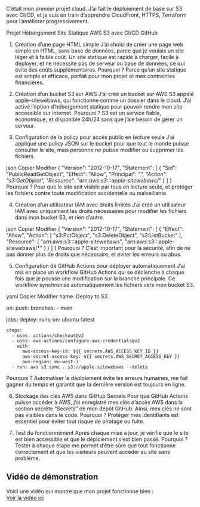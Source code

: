C’était mon premier projet cloud. J’ai fait le déploiement de base sur S3 avec CI/CD, et je suis en train d’apprendre CloudFront, HTTPS, Terraform pour l’améliorer progressivement.


Projet Hébergement Site Statique AWS S3 avec CI/CD GitHub



1. Création d’une page HTML simple
J’ai choisi de créer une page web simple en HTML, sans base de données, parce que je voulais un site léger et à faible coût. Un site statique est rapide à charger, facile à déployer, et ne nécessite pas de serveur ou base de données, ce qui évite des coûts supplémentaires.
Pourquoi ? Parce qu’un site statique est simple et efficace, parfait pour mon projet et mes contraintes financières.



3. Création d’un bucket S3 sur AWS
J’ai créé un bucket sur AWS S3 appelé apple-sitewebaws, qui fonctionne comme un dossier dans le cloud. J’ai activé l’option d’hébergement statique pour pouvoir rendre mon site accessible sur internet.
Pourquoi ? S3 est un service fiable, économique, et disponible 24h/24 sans que j’aie besoin de gérer un serveur.



5. Configuration de la policy pour accès public en lecture seule
J’ai appliqué une policy JSON sur le bucket pour que tout le monde puisse consulter le site, mais personne ne puisse modifier ou supprimer les fichiers.

json
Copier
Modifier
{
  "Version": "2012-10-17",
  "Statement": [
    {
      "Sid": "PublicReadGetObject",
      "Effect": "Allow",
      "Principal": "*",
      "Action": "s3:GetObject",
      "Resource": "arn:aws:s3:::apple-sitewebaws/*"
    }
  ]
}
Pourquoi ? Pour que le site soit visible par tous en lecture seule, et protéger les fichiers contre toute modification accidentelle ou malveillante.



4. Création d’un utilisateur IAM avec droits limités
J’ai créé un utilisateur IAM avec uniquement les droits nécessaires pour modifier les fichiers dans mon bucket S3, et rien d’autre.

json
Copier
Modifier
{
  "Version": "2012-10-17",
  "Statement": [
    {
      "Effect": "Allow",
      "Action": [
        "s3:PutObject",
        "s3:DeleteObject",
        "s3:ListBucket"
      ],
      "Resource": [
        "arn:aws:s3:::apple-sitewebaws",
        "arn:aws:s3:::apple-sitewebaws/*"
      ]
    }
  ]
}
Pourquoi ? C’est important pour la sécurité, afin de ne pas donner plus de droits que nécessaire, et éviter les erreurs ou abus.




5. Configuration de GitHub Actions pour déployer automatiquement
J’ai mis en place un workflow GitHub Actions qui se déclenche à chaque fois que je pousse une modification sur la branche principale. Ce workflow synchronise automatiquement les fichiers vers mon bucket S3.

yaml
Copier
Modifier
name: Deploy to S3

on:
  push:
    branches:
      - main

jobs:
  deploy:
    runs-on: ubuntu-latest

    steps:
      - uses: actions/checkout@v2
      - uses: aws-actions/configure-aws-credentials@v2
        with:
          aws-access-key-id: ${{ secrets.AWS_ACCESS_KEY_ID }}
          aws-secret-access-key: ${{ secrets.AWS_SECRET_ACCESS_KEY }}
          aws-region: eu-west-3
      - run: aws s3 sync . s3://apple-sitewebaws --delete
Pourquoi ? Automatiser le déploiement évite les erreurs humaines, me fait gagner du temps et garantit que la dernière version est toujours en ligne.



6. Stockage des clés AWS dans GitHub Secrets
Pour que GitHub Actions puisse accéder à AWS, j’ai enregistré mes clés d’accès AWS dans la section secrète “Secrets” de mon dépôt GitHub. Ainsi, mes clés ne sont pas visibles dans le code.
Pourquoi ? Protéger mes identifiants est essentiel pour éviter tout risque de piratage ou fuite.



8. Test du fonctionnement
Après chaque mise à jour, je vérifie que le site est bien accessible et que le déploiement s’est bien passé.
Pourquoi ? Tester à chaque étape me permet d’être sûre que tout fonctionne correctement et que les visiteurs peuvent accéder au site sans problème.



## Vidéo de démonstration

Voici une vidéo qui montre que mon projet fonctionne bien :  
[Voir la vidéo ici](https://drive.google.com/file/d/1jaGdij7iAg3uLPDz97n4vS-a7tlA2PQB/view?usp=sharing)

